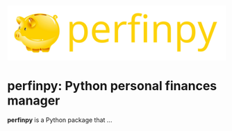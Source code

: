 <div align="center">
  <img alt="perfinpy" src="/branding/logo/piggy_bank_gold_incl_name.svg"></a>
</div>

# perfinpy: Python personal finances manager

**perfinpy** is a Python package that ...
